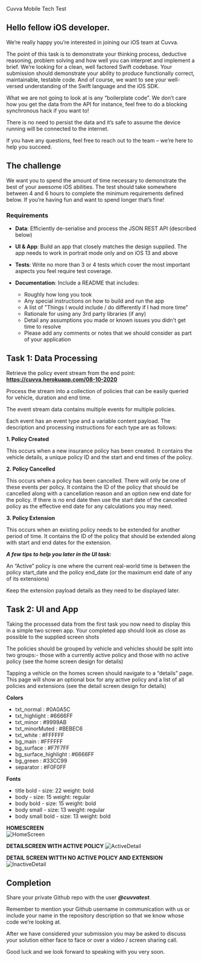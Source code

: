 Cuvva Mobile Tech Test

## Hello fellow iOS developer.

We’re really happy you’re interested in joining our iOS team at Cuvva.

The point of this task is to demonstrate your thinking process, deductive reasoning, problem solving and how well you can interpret and implement a brief.
We’re looking for a clean, well factored Swift codebase. Your submission should demonstrate your ability to produce functionally correct, maintainable, testable code. And of course, we want to see your well-versed understanding of the Swift language and the iOS SDK.  
  
What we are not going to look at is any “boilerplate code”.  We don’t care how you get the data from the API for instance, feel free to do a blocking synchronous hack if you want to!  
  
There is no need to persist the data and it’s safe to assume the device running will be connected to the internet.

If you have any questions, feel free to reach out to the team – we’re here to help you succeed.

## The challenge

We want you to spend the amount of time necessary to demonstrate the best of your awesome iOS abilities. The test should take somewhere between 4 and 6 hours to complete the minimum requirements defined below. If you’re having fun and want to spend longer that’s fine!

### Requirements

 * **Data**: Efficiently de-serialise and process the JSON REST API (described below)

 * **UI & App**: Build an app that closely matches the design supplied. The app needs to work in portrait mode only and on iOS 13 and above

* **Tests**: Write no more than 3 or 4 tests which cover the most important aspects you feel require test coverage.

* **Documentation**: Include a README that includes:
  * Roughly how long you took
  * Any special instructions on how to build and run the app
  * A list of "Things I would include / do differently if I had more time" 
  * Rationale for using any 3rd party libraries (if any)
  * Detail any assumptions you made or known issues you didn't get time to resolve
  * Please add any comments or notes that we should consider as part of your application


## Task 1: Data Processing

Retrieve the policy event stream from the end point: **https://cuvva.herokuapp.com/08-10-2020**  

Process the stream into a collection of policies that can be easily queried for vehicle, duration and end time.  

The event stream data contains multiple events for multiple policies.

Each event has an event type and a variable content payload. The description and processing instructions for each type are as follows:  
  
**1. Policy Created**

This occurs when a new insurance policy has been created.  It contains the vehicle details, a unique policy ID and the start and end times of the policy.

**2. Policy Cancelled**

This occurs when a policy has been cancelled. There will only be one of these events per policy.  It contains the ID of the policy that should be cancelled along with a cancellation reason and an option new end date for the policy.  If there is no end date then use the start date of the cancelled policy as the effective end date for any calculations you may need.

**3. Policy Extension**

This occurs when an existing policy needs to be extended for another period of time. It contains the ID of the policy that should be extended along with start and end dates for the extension.

***A few tips to help you later in the UI task:***

An “Active” policy is one where the current real-world time is between the policy start_date and the policy end_date (or the maximum end date of any of its extensions)

Keep the extension payload details as they need to be displayed later.

## Task 2: UI and App

Taking the processed data from the first task you now need to display this in a simple two screen app.  Your completed app should look as close as possible to the supplied screen shots  
  
The policies should be grouped by vehicle and vehicles should be split into two groups:- those with a currently active policy and those with no active policy (see the home screen design for details)  
  
Tapping a vehicle on the homes screen should navigate to a “details” page.  This page will show an optional box for any active policy and a list of all policies and extensions (see the detail screen design for details)  

**Colors**
* txt_normal : #0A0A5C 
* txt_highlight : #6666FF 
* txt_minor : #9999AB
* txt_minorMuted : #BEBEC6
* txt_white : #FFFFFF
* bg_main : #FFFFFF
* bg_surface : #F7F7FF
* bg_surface_highlight : #6666FF
* bg_green : #33CC99
* separator : #F0F0FF

**Fonts**

* title bold - size: 22 weight: bold
* body - size: 15 weight: regular
* body bold - size: 15 weight: bold
* body small - size: 13 weight: regular
* body small bold - size: 13 weight: bold

  

**HOMESCREEN**  
![HomeScreen](https://raw.githubusercontent.com/cuvva/hiring-mobile-test/update12Oct2020/HomeScreen.png)

**DETAILSCREEN WITH ACTIVE POLICY**
![ActiveDetail](https://raw.githubusercontent.com/cuvva/hiring-mobile-test/update12Oct2020/ActiveDetail.png)

**DETAIL SCREEN WITTH NO ACTIVE POLICY AND EXTENSION**
![InactiveDetail](https://raw.githubusercontent.com/cuvva/hiring-mobile-test/update12Oct2020/InactiveDetail.png)

  

## Completion

Share your private Github repo with the user ***@cuvvatest***.  
  
Remember to mention your Github username in communication with us or include your name in the repository description so that we know whose code we’re looking at.

After we have considered your submission you may be asked to discuss your solution either face to face or over a video / screen sharing call.

Good luck and we look forward to speaking with you very soon.
